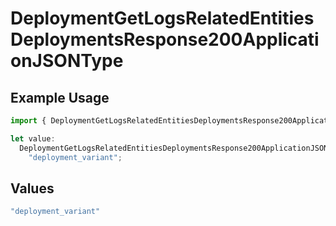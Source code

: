 # DeploymentGetLogsRelatedEntitiesDeploymentsResponse200ApplicationJSONType

## Example Usage

```typescript
import { DeploymentGetLogsRelatedEntitiesDeploymentsResponse200ApplicationJSONType } from "@orq-ai/node/models/operations";

let value:
  DeploymentGetLogsRelatedEntitiesDeploymentsResponse200ApplicationJSONType =
    "deployment_variant";
```

## Values

```typescript
"deployment_variant"
```